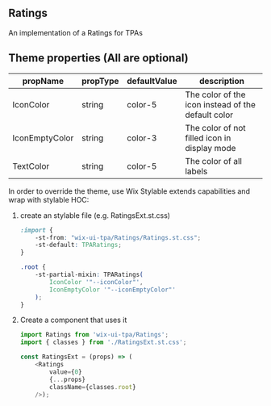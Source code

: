 ## Ratings
An implementation of a Ratings for TPAs


## Theme properties (All are optional)

| propName   | propType | defaultValue     | description                                         |
|------------|----------|------------------|-----------------------------------------------------|
| IconColor  | string   | color-5          | The color of the icon instead of the default color  |
| IconEmptyColor | string   | color-3  | The color of not filled icon in display mode |
| TextColor | string   | color-5  | The color of all labels |

In order to override the theme, use Wix Stylable extends capabilities and wrap with stylable HOC:

1. create an stylable file (e.g. RatingsExt.st.css)
    ``` css
    :import {
        -st-from: "wix-ui-tpa/Ratings/Ratings.st.css";
        -st-default: TPARatings;
    }

    .root {
        -st-partial-mixin: TPARatings(
            IconColor '"--iconColor"',
            IconEmptyColor '"--iconEmptyColor"'
        );
    }

    ```

2. Create a component that uses it
    ``` javascript
    import Ratings from 'wix-ui-tpa/Ratings';
    import { classes } from './RatingsExt.st.css';

    const RatingsExt = (props) => (
        <Ratings
            value={0}
            {...props}
            className={classes.root}
        />);
    ```
